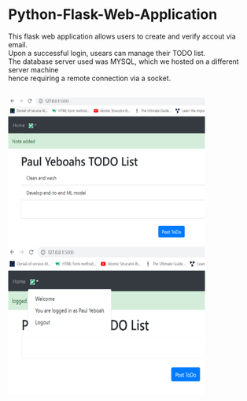 # Python-Flask-Web-Application
 This flask web application allows users to create and verify accout via email.<br />
 Upon a successful login, usears can manage their TODO list.<br />
 The database server used was MYSQL, which we hosted on a different server machine <br />
 hence requiring a remote connection via a socket.
 
 <br />
 
 <img src="/accounts/static/images/to-do.PNG" width="400" height="300" align="centre"/>
 <br />

  <img src="/accounts/static/images/to-do2.PNG" width="400" height="300" align="centre"/>
